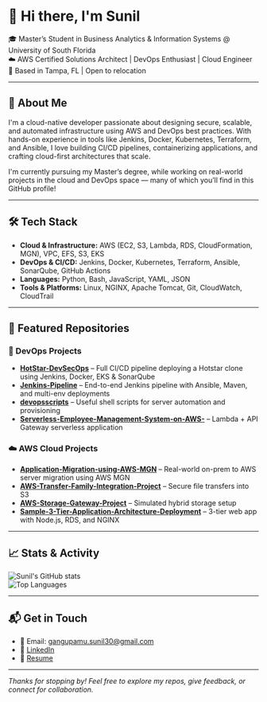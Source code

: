 # 👋 Hi there, I'm Sunil 

🎓 Master’s Student in Business Analytics & Information Systems @ University of South Florida  
☁️ AWS Certified Solutions Architect | DevOps Enthusiast | Cloud Engineer  
📍 Based in Tampa, FL | Open to relocation

---

## 🚀 About Me

I'm a cloud-native developer passionate about designing secure, scalable, and automated infrastructure using AWS and DevOps best practices. With hands-on experience in tools like Jenkins, Docker, Kubernetes, Terraform, and Ansible, I love building CI/CD pipelines, containerizing applications, and crafting cloud-first architectures that scale.

I'm currently pursuing my Master’s degree, while working on real-world projects in the cloud and DevOps space — many of which you’ll find in this GitHub profile!

---

## 🛠️ Tech Stack

- **Cloud & Infrastructure:** AWS (EC2, S3, Lambda, RDS, CloudFormation, MGN), VPC, EFS, S3, EKS  
- **DevOps & CI/CD:** Jenkins, Docker, Kubernetes, Terraform, Ansible, SonarQube, GitHub Actions  
- **Languages:** Python, Bash, JavaScript, YAML, JSON  
- **Tools & Platforms:** Linux, NGINX, Apache Tomcat, Git, CloudWatch, CloudTrail

---

## 📂 Featured Repositories

### 🔧 DevOps Projects
- [**HotStar-DevSecOps**](https://github.com/yourusername/HotStar-DevSecOps) – Full CI/CD pipeline deploying a Hotstar clone using Jenkins, Docker, EKS & SonarQube  
- [**Jenkins-Pipeline**](https://github.com/yourusername/Jenkins-Pipeline) – End-to-end Jenkins pipeline with Ansible, Maven, and multi-env deployments  
- [**devopsscripts**](https://github.com/yourusername/devopsscripts) – Useful shell scripts for server automation and provisioning  
- [**Serverless-Employee-Management-System-on-AWS-**](https://github.com/yourusername/Serverless-Employee-Management-System-on-AWS-) – Lambda + API Gateway serverless application  

### ☁️ AWS Cloud Projects
- [**Application-Migration-using-AWS-MGN**](https://github.com/yourusername/Application-Migration-using-AWS-MGN) – Real-world on-prem to AWS server migration using AWS MGN  
- [**AWS-Transfer-Family-Integration-Project**](https://github.com/yourusername/AWS-Transfer-Family-Integration-Project) – Secure file transfers into S3  
- [**AWS-Storage-Gateway-Project**](https://github.com/yourusername/AWS-Storage-Gateway-Project-Simulating-On-Premises-to-AWS-Data-Transfer) – Simulated hybrid storage setup  
- [**Sample-3-Tier-Application-Architecture-Deployment**](https://github.com/yourusername/Sample-3-Tier-Application-Architecture-Deployment) – 3-tier web app with Node.js, RDS, and NGINX

---

## 📈 Stats & Activity

![Sunil's GitHub stats](https://github-readme-stats.vercel.app/api?username=Sunil-3012&show_icons=true&theme=radical)  
![Top Languages](https://github-readme-stats.vercel.app/api/top-langs/?username=Sunil-3012&layout=compact&theme=radical)

---

## 📬 Get in Touch

- 📧 Email: gangupamu.sunil30@gmail.com  
- 💼 [LinkedIn](https://www.linkedin.com/in/sunil-gangupamu-16487b227/)
- 📄 [Resume](http://resume-bucket-sunil.s3-website-us-east-1.amazonaws.com/) 
 

---

*Thanks for stopping by! Feel free to explore my repos, give feedback, or connect for collaboration.*

